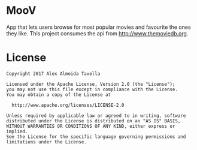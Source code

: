 # MooV

App that lets users browse for most popular movies and favourite the ones they like.
This project consumes the api from http://www.themoviedb.org.

# License

    Copyright 2017 Alex Almeida Tavella

    Licensed under the Apache License, Version 2.0 (the "License");
    you may not use this file except in compliance with the License.
    You may obtain a copy of the License at

      http://www.apache.org/licenses/LICENSE-2.0

    Unless required by applicable law or agreed to in writing, software
    distributed under the License is distributed on an "AS IS" BASIS,
    WITHOUT WARRANTIES OR CONDITIONS OF ANY KIND, either express or implied.
    See the License for the specific language governing permissions and
    limitations under the License.